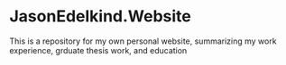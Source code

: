 # JasonEdelkind.Website
This is a repository for my own personal website, summarizing my work experience, grduate thesis work, and education
